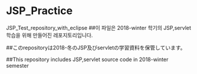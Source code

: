 # JSP_Practice
JSP_Test_repository_with_eclipse
##이 파일은 2018-winter 학기의 JSP,servlet 학습을 위해 만들어진 레포지토리입니다.

##このrepositoryは2018-冬のJSP及びservletの学習資料を保管しています。

##This repository includes JSP,servlet source code in 2018-winter semester
